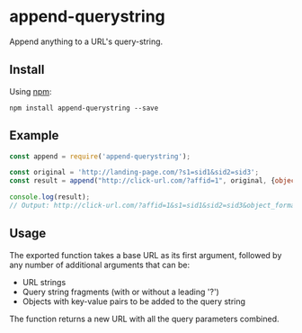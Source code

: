 # append-querystring

Append anything to a URL's query-string.

## Install

Using [npm](https://npmjs.org):

```
npm install append-querystring --save
```

## Example

```javascript
const append = require('append-querystring');

const original = 'http://landing-page.com/?s1=sid1&sid2=sid3';
const result = append("http://click-url.com/?affid=1", original, {object_format_sid: "Hello Friends"});

console.log(result);
// Output: http://click-url.com/?affid=1&s1=sid1&sid2=sid3&object_format_sid=Hello%20Friends
```

## Usage

The exported function takes a base URL as its first argument, followed by any number of additional arguments that can be:

- URL strings
- Query string fragments (with or without a leading '?')
- Objects with key-value pairs to be added to the query string

The function returns a new URL with all the query parameters combined.
